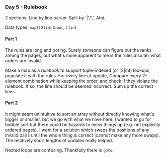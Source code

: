 ### Day 5 - Rulebook

2 sections. Line by line parser. Split by '|'/','. Atoi.

Data types: `map[[2]int]bool`, `[]int`

#### Part 1

The rules are long and boring. Surely someone can figure out the ranks among the pages, but what's more apparent to me is the rules also tell what orders are invalid.

Make a map as a *rulebook* to support tuple-indexed (or [2]int) lookups, populate it with the rules. For every line of update, Compare every 2-element combination while keeping the order, and check if they violate the rulebook. If so, the line should be deemed incorrect. Sum up the correct lines.

#### Part 2

It might seem unintuitive to sort an array without directly knowing what's bigger or smaller, but we go with what we have here. I wanted to go for bubble sort but there could be hazards to mess things up (e.g. not explicitly ordered pages). I went for a solution which swaps the positions of any invalid pairs until the whole thing is correct (cannot make any more swaps). The relatively short lengths of updates really helped.

Nested loops are confusing. Thankfully there is `goto`.
